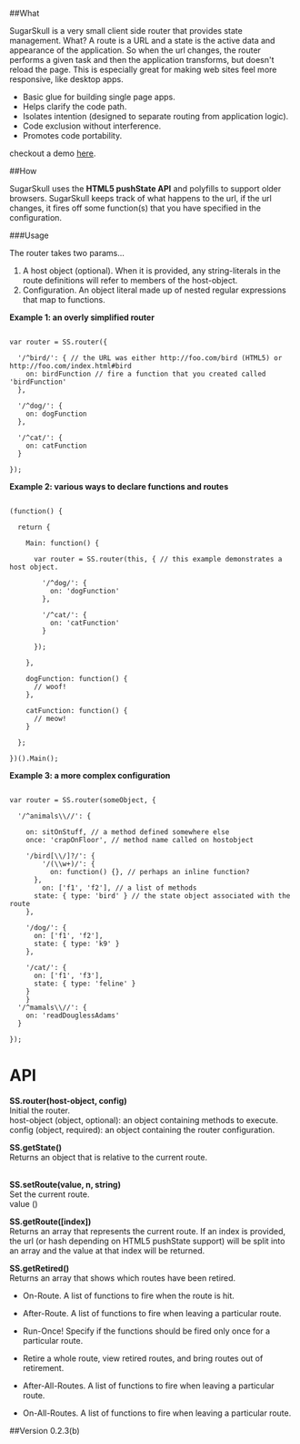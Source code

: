 
##What

SugarSkull is a very small client side router that provides state management. What? A route 
is a URL and a state is the active data and appearance of the application. So when the url 
changes, the router performs a given task and then the application transforms, but doesn't 
reload the page. This is especially great for making web sites feel more responsive, like desktop apps.

 - Basic glue for building single page apps.
 - Helps clarify the code path.
 - Isolates intention (designed to separate routing from application logic).
 - Code exclusion without interference.
 - Promotes code portability.

checkout a demo <a href="http://hij1nx.github.com/SugarSkull/">here</a>.
<br/>

##How

SugarSkull uses the <b>HTML5 pushState API</b> and polyfills to support older browsers.
SugarSkull keeps track of what happens to the url, if the url changes, it fires off some function(s) 
that you have specified in the configuration.

<!-- If a browser supports pushState, then the path of the URL changes, this is nice for the user
because it's very readable. If not, we divide the url into two parts. First the server-side (everything 
before the '#'), and then the client-side (everything after the '#'). The second part is called the HashRoute.
A hash route looks like this...<br/>
<img src="https://github.com/hij1nx/SugarSkull/raw/master/img/hashRoute.png" width="598" height="113" alt="HashRoute" -->

###Usage

The router takes two params...

1) A host object (optional). When it is provided, any string-literals
in the route definitions will refer to members of the host-object.<br/>
2) Configuration. An object literal made up of nested regular expressions 
that map to functions.

**Example 1: an overly simplified router**
<pre><code>
var router = SS.router({

  '/^bird/': { // the URL was either http://foo.com/bird (HTML5) or http://foo.com/index.html#bird
    on: birdFunction // fire a function that you created called 'birdFunction'
  },

  '/^dog/': {
    on: dogFunction
  },

  '/^cat/': {
    on: catFunction
  }

});
</code></pre>

**Example 2: various ways to declare functions and routes**
<pre><code>
(function() {

  return {

    Main: function() {

      var router = SS.router(this, { // this example demonstrates a host object.

        '/^dog/': {
          on: 'dogFunction'
        },

        '/^cat/': {
          on: 'catFunction'
        }

      });

    },

    dogFunction: function() {
      // woof!
    },

    catFunction: function() {
      // meow!
    }

  };

})().Main();
</code></pre>
**Example 3: a more complex configuration**
<pre><code>
var router = SS.router(someObject, {

  '/^animals\\//': {

    on: sitOnStuff, // a method defined somewhere else
    once: 'crapOnFloor', // method name called on hostobject

    '/bird[\\/]?/': {
 	    '/(\\w+)/': {
 	      on: function() {}, // perhaps an inline function?
      },
 	    on: ['f1', 'f2'], // a list of methods
      state: { type: 'bird' } // the state object associated with the route
    },

    '/dog/': {
      on: ['f1', 'f2'],
      state: { type: 'k9' }
    },

    '/cat/': {
      on: ['f1', 'f3'],
      state: { type: 'feline' }
    }
 	}
  '/^mamals\\//': {
    on: 'readDouglessAdams'
  }
    
});
</code></pre>

API
===

**SS.router(host-object, config)**<br/>
	Initial the router.<br/>
	host-object (object, optional): an object containing methods to execute.
	config (object, required): an object containing the router configuration.
<br/>

**SS.getState()**<br/>
	Returns an object that is relative to the current route.<br/>
<br/>	

**SS.setRoute(value, n, string)**<br/>
	Set the current route.<br/>
	value ()
<br/>

**SS.getRoute([index])**<br/>
	Returns an array that represents the current route.
	If an index is provided, the url (or hash depending on HTML5 pushState support)
	will be split into an array and the value at that index will be returned.
<br/>
	
**SS.getRetired()**<br/>
		Returns an array that shows which routes have been retired.
<br/>

 - On-Route. A list of functions to fire when the route is hit.
 - After-Route. A list of functions to fire when leaving a particular route.
 - Run-Once! Specify if the functions should be fired only once for a particular route.
 - Retire a whole route, view retired routes, and bring routes out of retirement.

 - After-All-Routes. A list of functions to fire when leaving a particular route.
 - On-All-Routes. A list of functions to fire when leaving a particular route.


##Version
0.2.3(b)